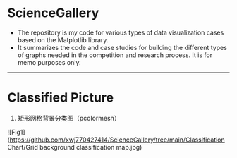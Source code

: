 # ScienceGallery

- The repository is my code for various types of data visualization cases based on the Matplotlib library. 
- It summarizes the code and case studies for building the different types of graphs needed in the competition and research process. It is for memo purposes only.

-------------------------

# Classified Picture

1. 矩形网格背景分类图（pcolormesh）

![Fig1](https://github.com/xwj770427414/ScienceGallery/tree/main/Classification Chart/Grid background classification map.jpg)